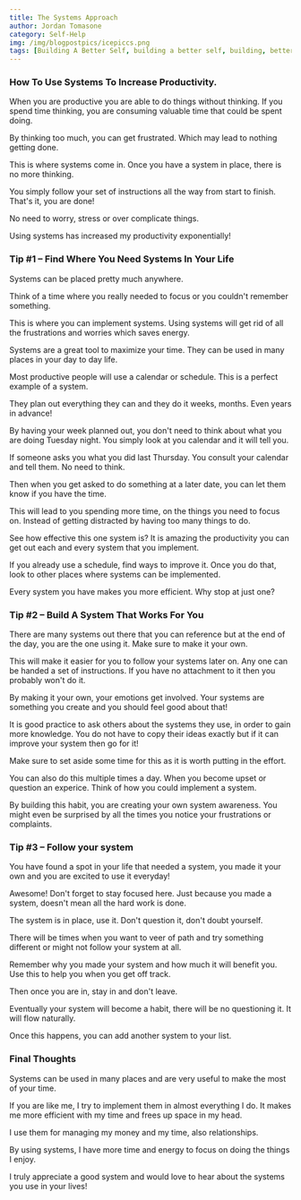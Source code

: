 ```yaml
---
title: The Systems Approach
author: Jordan Tomasone
category: Self-Help
img: /img/blogpostpics/icepiccs.png
tags: [Building A Better Self, building a better self, building, better, self, self help, Confidence, how to be more confidence, how to build your confidence, confidence building, understanding confidence, tips and tricks, jordan, Jordan, Tomasone, tomasone, Jordan Tomasone, how to, Canada, Ontario, Days off with Jordan, using systems, systems, life planning, scheduling your time, building systems to be more organized, how to be more organized, organization tips, increase your productivity, productivity tips, easy tips to be more productive]
---
```

### How To Use Systems To Increase Productivity.

When you are productive you are able to do things without thinking. If you spend time thinking, you are consuming valuable time that could be spent doing.

By thinking too much, you can get frustrated. Which may lead to nothing getting done.

This is where systems come in. Once you have a system in place, there is no more thinking.

You simply follow your set of instructions all the way from start to finish. That's it, you are done!

No need to worry, stress or over complicate things.

Using systems has increased my productivity exponentially!

### Tip #1 – Find Where You Need Systems In Your Life

Systems can be placed pretty much anywhere.

Think of a time where you really needed to focus or you couldn't remember something.

This is where you can implement systems. Using systems will get rid of all the frustrations and worries which saves energy.

Systems are a great tool to maximize your time. They can be used in many places in your day to day life.

Most productive people will use a calendar or schedule. This is a perfect example of a system.

They plan out everything they can and they do it weeks, months. Even years in advance!

By having your week planned out, you don't need to think about what you are doing Tuesday night.
You simply look at you calendar and it will tell you.

If someone asks you what you did last Thursday. You consult your calendar and tell them. No need to think.

Then when you get asked to do something at a later date, you can let them know if you have the time.

This will lead to you spending more time, on the things you need to focus on. Instead of getting distracted by having too many things to do.

See how effective this one system is? It is amazing the productivity you can get out each and every system that you implement.

If you already use a schedule, find ways to improve it. Once you do that, look to other places where systems can be implemented.

Every system you have makes you more efficient. Why stop at just one?

### Tip #2 – Build A System That Works For You

There are many systems out there that you can reference but at the end of the day, you are the one using it. Make sure to make it your own.

This will make it easier for you to follow your systems later on. Any one can be handed a set of instructions. If you have no attachment to it then you probably won't do it.

By making it your own, your emotions get involved. Your systems are something you create and you should feel good about that!

It is good practice to ask others about the systems they use, in order to gain more knowledge. You do not have to copy their ideas exactly but if it can improve your system then go for it!

Make sure to set aside some time for this as it is worth putting in the effort.

You can also do this multiple times a day. When you become upset or question an experice. Think of how you could implement a system.

By building this habit, you are creating your own system awareness. You might even be surprised by all the times you notice your frustrations or complaints.

### Tip #3 – Follow your system

You have found a spot in your life that needed a system, you made it your own and you are excited to use it everyday!

Awesome! Don't forget to stay focused here. Just because you made a system, doesn't mean all the hard work is done.

The system is in place, use it. Don't question it, don't doubt yourself.

There will be times when you want to veer of path and try something different or might not follow your system at all.

Remember why you made your system and how much it will benefit you. Use this to help you when you get off track.

Then once you are in, stay in and don't leave.

Eventually your system will become a habit, there will be no questioning it. It will flow naturally.

Once this happens, you can add another system to your list.

### Final Thoughts

Systems can be used in many places and are very useful to make the most of your time.

If you are like me, I try to implement them in almost everything I do. It makes me more efficient with my time and frees up space in my head.

I use them for managing my money and my time, also relationships.

By using systems, I have more time and energy to focus on doing the things I enjoy.

I truly appreciate a good system and would love to hear about the systems you use in your lives!
